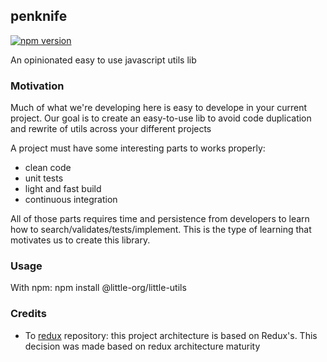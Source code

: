 ## penknife

[![npm version](https://badge.fury.io/js/%40little-org%2Fpenknife.svg)](https://badge.fury.io/js/%40little-org%2Fpenknife)

An opinionated easy to use javascript utils lib

### Motivation
Much of what we're developing here is easy to develope in your current project. Our goal is to create an easy-to-use lib to avoid code duplication and rewrite of utils across your different projects

A project must have some interesting parts to works properly:
- clean code
- unit tests
- light and fast build
- continuous integration

All of those parts requires time and persistence from developers to learn how to search/validates/tests/implement. This is the type of learning that motivates us to create this library.

### Usage
With npm: npm install @little-org/little-utils

### Credits
- To [redux](https://github.com/reduxjs/redux) repository: this project architecture is based on Redux's. This decision was made based on redux architecture maturity
